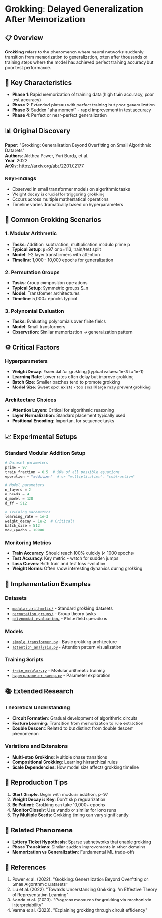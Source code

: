 # Grokking: Delayed Generalization After Memorization

## 📋 Overview

**Grokking** refers to the phenomenon where neural networks suddenly transition from memorization to generalization, often after thousands of training steps where the model has achieved perfect training accuracy but poor test performance.

## 🔬 Key Characteristics

- **Phase 1**: Rapid memorization of training data (high train accuracy, poor test accuracy)
- **Phase 2**: Extended plateau with perfect training but poor generalization  
- **Phase 3**: Sudden "aha moment" - rapid improvement in test accuracy
- **Phase 4**: Perfect or near-perfect generalization

## 📊 Original Discovery

**Paper**: "Grokking: Generalization Beyond Overfitting on Small Algorithmic Datasets"  
**Authors**: Alethea Power, Yuri Burda, et al.  
**Year**: 2022  
**ArXiv**: https://arxiv.org/abs/2201.02177

### Key Findings
- Observed in small transformer models on algorithmic tasks
- Weight decay is crucial for triggering grokking
- Occurs across multiple mathematical operations
- Timeline varies dramatically based on hyperparameters

## 🧮 Common Grokking Scenarios

### 1. Modular Arithmetic
- **Tasks**: Addition, subtraction, multiplication modulo prime p
- **Typical Setup**: p=97 or p=113, train/test split
- **Model**: 1-2 layer transformers with attention
- **Timeline**: 1,000 - 10,000 epochs for generalization

### 2. Permutation Groups  
- **Tasks**: Group composition operations
- **Typical Setup**: Symmetric groups S_n
- **Model**: Transformer architectures
- **Timeline**: 5,000+ epochs typical

### 3. Polynomial Evaluation
- **Tasks**: Evaluating polynomials over finite fields
- **Model**: Small transformers
- **Observation**: Similar memorization → generalization pattern

## ⚙️ Critical Factors

### Hyperparameters
- **Weight Decay**: Essential for grokking (typical values: 1e-3 to 1e-1)
- **Learning Rate**: Lower rates often delay but improve grokking
- **Batch Size**: Smaller batches tend to promote grokking
- **Model Size**: Sweet spot exists - too small/large may prevent grokking

### Architecture Choices
- **Attention Layers**: Critical for algorithmic reasoning
- **Layer Normalization**: Standard placement typically used
- **Positional Encoding**: Important for sequence tasks

## 📈 Experimental Setups

### Standard Modular Addition Setup
```python
# Dataset parameters
prime = 97
train_fraction = 0.5  # 50% of all possible equations
operation = "addition"  # or "multiplication", "subtraction"

# Model parameters  
n_layers = 2
n_heads = 4
d_model = 128
d_ff = 512

# Training parameters
learning_rate = 1e-3
weight_decay = 1e-2  # Critical!
batch_size = 512
max_epochs = 10000
```

### Monitoring Metrics
- **Train Accuracy**: Should reach 100% quickly (< 1000 epochs)
- **Test Accuracy**: Key metric - watch for sudden jumps
- **Loss Curves**: Both train and test loss evolution
- **Weight Norms**: Often show interesting dynamics during grokking

## 🔧 Implementation Examples

### Datasets
- [`modular_arithmetic/`](./modular_arithmetic/) - Standard grokking datasets
- [`permutation_groups/`](./permutation_groups/) - Group theory tasks
- [`polynomial_evaluation/`](./polynomial_evaluation/) - Finite field operations

### Models
- [`simple_transformer.py`](./models/simple_transformer.py) - Basic grokking architecture
- [`attention_analysis.py`](./models/attention_analysis.py) - Attention pattern visualization

### Training Scripts
- [`train_modular.py`](./training/train_modular.py) - Modular arithmetic training
- [`hyperparameter_sweep.py`](./training/hyperparameter_sweep.py) - Parameter exploration

## 📚 Extended Research

### Theoretical Understanding
- **Circuit Formation**: Gradual development of algorithmic circuits
- **Feature Learning**: Transition from memorization to rule extraction
- **Double Descent**: Related to but distinct from double descent phenomenon

### Variations and Extensions
- **Multi-step Grokking**: Multiple phase transitions
- **Compositional Grokking**: Learning hierarchical rules
- **Scale Dependencies**: How model size affects grokking timeline

## 🎯 Reproduction Tips

1. **Start Simple**: Begin with modular addition, p=97
2. **Weight Decay is Key**: Don't skip regularization
3. **Be Patient**: Grokking can take 10,000+ epochs  
4. **Monitor Closely**: Use wandb or similar for long runs
5. **Try Multiple Seeds**: Grokking timing can vary significantly

## 📖 Related Phenomena

- **Lottery Ticket Hypothesis**: Sparse subnetworks that enable grokking
- **Phase Transitions**: Similar sudden improvements in other domains
- **Memorization vs Generalization**: Fundamental ML trade-offs

## 🔗 References

1. Power et al. (2022). "Grokking: Generalization Beyond Overfitting on Small Algorithmic Datasets"
2. Liu et al. (2022). "Towards Understanding Grokking: An Effective Theory of Representation Learning"
3. Nanda et al. (2023). "Progress measures for grokking via mechanistic interpretability"
4. Varma et al. (2023). "Explaining grokking through circuit efficiency"